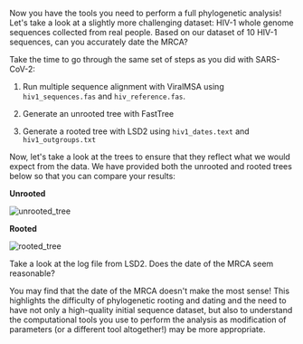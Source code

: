 <script>
import Link from "$components/Link.svelte";
import Execute from "$components/Execute.svelte";
import Image from "$components/Image.svelte";
import Quiz from "$components/Quiz.svelte";
</script>

Now you have the tools you need to perform a full phylogenetic analysis! Let's take a look at a slightly more challenging dataset: HIV-1 whole genome sequences collected from real people. Based on our dataset of 10 HIV-1 sequences, can you accurately date the MRCA? 

Take the time to go through the same set of steps as you did with SARS-CoV-2:

1. Run multiple sequence alignment with ViralMSA using `hiv1_sequences.fas` and `hiv_reference.fas`.

2. Generate an unrooted tree with FastTree

3. Generate a rooted tree with LSD2 using `hiv1_dates.text` and `hiv1_outgroups.txt`

Now, let's take a look at the trees to ensure that they reflect what we would expect from the data. We have provided both the unrooted and rooted trees below so that you can compare your results:

**Unrooted**

<Image src="/data/viral_phylogenetics/unrooted_hiv1.png" alt="unrooted_tree" />

**Rooted**

<Image src="/data/viral_phylogenetics/rooted_hiv1.png" alt="rooted_tree" />

Take a look at the log file from LSD2. Does the date of the MRCA seem reasonable?

You may find that the date of the MRCA doesn't make the most sense! This highlights the difficulty of phylogenetic rooting and dating and the need to have not only a high-quality initial sequence dataset, but also to understand the computational tools you use to perform the analysis as modification of parameters (or a different tool altogether!) may be more appropriate. 
